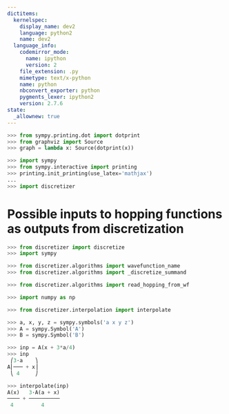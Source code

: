 ```yaml
---
dictitems:
  kernelspec:
    display_name: dev2
    language: python2
    name: dev2
  language_info:
    codemirror_mode:
      name: ipython
      version: 2
    file_extension: .py
    mimetype: text/x-python
    name: python
    nbconvert_exporter: python
    pygments_lexer: ipython2
    version: 2.7.6
state:
  _allownew: true
---
```


```python
>>> from sympy.printing.dot import dotprint
>>> from graphviz import Source
>>> graph = lambda x: Source(dotprint(x))
```

```python
>>> import sympy
>>> from sympy.interactive import printing
>>> printing.init_printing(use_latex='mathjax')
...
>>> import discretizer
```

# Possible inputs to hopping functions as outputs from discretization

```python
>>> from discretizer import discretize
>>> import sympy
```

```python
>>> from discretizer.algorithms import wavefunction_name
>>> from discretizer.algorithms import _discretize_summand
```

```python
>>> from discretizer.algorithms import read_hopping_from_wf
```

```python
>>> import numpy as np
```

```python
>>> from discretizer.interpolation import interpolate
```

```python
>>> a, x, y, z = sympy.symbols('a x y z')
>>> A = sympy.Symbol('A')
>>> B = sympy.Symbol('B')
```

```python
>>> inp = A(x + 3*a/4)
>>> inp
 ⎛3⋅a    ⎞
A⎜─── + x⎟
 ⎝ 4     ⎠
```

```python
>>> interpolate(inp)
A(x)   3⋅A(a + x)
──── + ──────────
 4         4
```

```python

```
